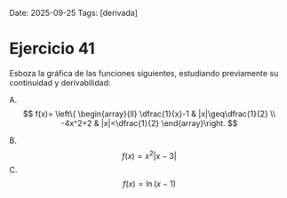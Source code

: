 Date: 2025-09-25
Tags: [derivada]

# Ejercicio 41

 
Esboza la gráfica de las funciones siguientes, estudiando previamente su continuidad y derivabilidad:

A.  
$$
 f(x)= \left\{ \begin{array}{ll}
 \dfrac{1}{x}-1 &  |x|\geq\dfrac{1}{2} \\
 -4x^2+2 &  |x|<\dfrac{1}{2}
\end{array}\right.
$$

B.   $$ f(x)= x^2|x-3|$$ 
C.   $$ f(x)=  \ln (x-1)$$ 
